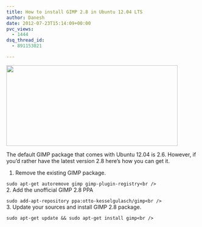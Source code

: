 ```yaml
---
title: How to install GIMP 2.8 in Ubuntu 12.04 LTS
author: Danesh
date: 2012-07-23T15:14:09+00:00
pvc_views:
  - 1444
dsq_thread_id:
  - 891153021

---
```

<a href="/posts/how-to-install-gimp-2-8-in-ubuntu-12-04-lts/gimp-2-8/" rel="attachment wp-att-2959"><img loading="lazy" class="alignnone size-medium wp-image-2959" title="GIMP-2.8" src="/wp-content/uploads/2012/07/GIMP-2.8-450x212.png" alt="" width="450" height="212" srcset="/wp-content/uploads/2012/07/GIMP-2.8-450x212.png 450w, /wp-content/uploads/2012/07/GIMP-2.8.png 505w" sizes="(max-width: 450px) 100vw, 450px" /></a>

The default GIMP package that comes with Ubuntu 12.04 is 2.6. However, if you&#8217;d rather have the latest version 2.8 here&#8217;s how you can get it.

1. Remove the existing GIMP package.

`sudo apt-get autoremove gimp gimp-plugin-registry<br />
`  
2. Add the unofficial GIMP 2.8 PPA

`sudo add-apt-repository ppa:otto-kesselgulasch/gimp<br />
`  
3. Update your sources and install GIMP 2.8 package.

`sudo apt-get update && sudo apt-get install gimp<br />
`
